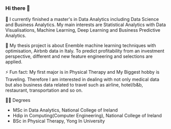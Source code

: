 ### Hi there 👋

<!--
**KatherineJH/KatherineJH** is a ✨ _special_ ✨ repository because its `README.md` (this file) appears on your GitHub profile.

Here are some ideas to get you started:

- 🔭 I’m currently working on ...
- 🌱 I’m currently learning ...
- 👯 I’m looking to collaborate on ...
- 🤔 I’m looking for help with ...
- 💬 Ask me about ...
- 📫 How to reach me: ...
- 😄 Pronouns: ...
- ⚡ Fun fact: ...
-->

🌱 I currently finished a master's in Data Analytics including Data Science and Business Analytics. My main interests are Statistical Analytics with Data Visualisations, Machine Learning, Deep Learning and Business Predictive Analytics.

🔭 My thesis project is about Enemble machine learning techniques with optimisation, Airbnb data in Italy. To predict profitability from an investment perspective, different and new feature engineering and selections are applied. 

⚡ Fun fact: My first major is in Physical Therapy and My Biggest hobby is Traveling. Therefore I am interested in dealing with not only medical data but also business data related to travel such as airline, hotel/b&b, restaurant, transportation and so on.

👩‍🎓 Degrees
   - MSc in Data Analytics, National College of Ireland
   - Hdip in Computing(Computer Engineering), National College of Ireland
   - BSc in Physical Therapy, Yong In University 
